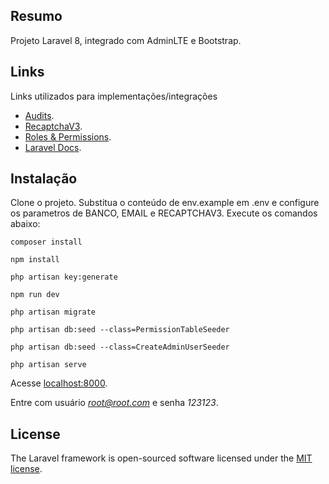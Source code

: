 ## Resumo

Projeto Laravel 8, integrado com AdminLTE e Bootstrap.

## Links

Links utilizados para implementações/integrações

- [Audits](http://www.laravel-auditing.com/).
- [RecaptchaV3](https://github.com/josiasmontag/laravel-recaptchav3).
- [Roles & Permissions](https://www.itsolutionstuff.com/post/laravel-8-user-roles-and-permissions-tutorialexample.html).
- [Laravel Docs](https://laravel.com/docs/8.x/).



## Instalação
Clone o projeto. Substitua o conteúdo de env.example em .env e configure os parametros de BANCO, EMAIL e RECAPTCHAV3. Execute os comandos abaixo:



`composer install`

`npm install`

`php artisan key:generate`

`npm run dev`

`php artisan migrate`

`php artisan db:seed --class=PermissionTableSeeder`

`php artisan db:seed --class=CreateAdminUserSeeder`

`php artisan serve`

Acesse [localhost:8000](http://localhost:8000).

Entre com usuário *root@root.com* e senha *123123*.


## License

The Laravel framework is open-sourced software licensed under the [MIT license](https://opensource.org/licenses/MIT).
